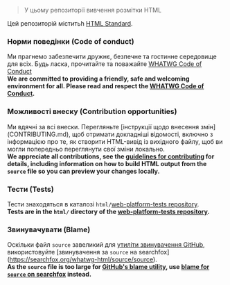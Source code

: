 > У цьому репозиторії вивчення розмітки HTML

Цей репозиторій міститьh [HTML Standard](https://html.spec.whatwg.org/).

### Норми поведінки (Code of conduct)

Ми прагнемо забезпечити дружнє, безпечне та гостинне середовище для всіх.  Будь ласка, прочитайте та поважайте [WHATWG Code of Conduct](https://whatwg.org/code-of-conduct)<br>
__We are committed to providing a friendly, safe and welcoming environment for all. Please read and respect the [WHATWG Code of Conduct](https://whatwg.org/code-of-conduct).__

### Можливості внеску (Contribution opportunities)

Ми вдячні за всі внески. Перегляньте [інструкції щодо внесення змін] (CONTRIBUTING.md), щоб отримати докладніші відомості, включно з інформацією про те, як створити HTML-вивід із вихідного файлу, щоб ви могли попередньо переглянути свої зміни локально.<br>
__We appreciate all contributions, see the [guidelines for contributing](CONTRIBUTING.md) for details, including information on how to build HTML output from the `source` file so you can preview your changes locally.__

### Тести (Tests)

Тести знаходяться в каталозі `html/`[web-platform-tests repository](https://github.com/web-platform-tests/wpt).<br>
__Tests are in the `html/` directory of the [web-platform-tests repository](https://github.com/web-platform-tests/wpt).__

### Звинувачувати (Blame)

Оскільки файл `source` завеликий для [утиліти звинувачення GitHub](https://help.github.com/articles/tracing-changes-in-a-file/), використовуйте [звинувачення за `source` на searchfox]  (https://searchfox.org/whatwg-html/source/source).<br>
__As the `source` file is too large for [GitHub's blame utility](https://help.github.com/articles/tracing-changes-in-a-file/), use [blame for `source` on searchfox](https://searchfox.org/whatwg-html/source/source) instead.__
